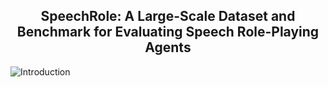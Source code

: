 

<div align="center">
    <h2> SpeechRole: A Large-Scale Dataset and Benchmark for Evaluating Speech Role-Playing Agents </h2>

<p align="center">
  <!-- <a href="https://huggingface.co">Arxiv Paper</a> • -->
  <!-- <a href="https://github.com/">Github</a> • -->
  <!-- <a href="https://huggingface.co">Huggingface</a> • -->
  <!-- <a href="#-citation">Citation</a> -->
</p>
</div>


![Introduction](./assets/images/intro.png)



<!-- ## 🗒️ Pre-training Data

Coming soon! -->


<!-- ## 🕸️ Model

Coming soon! -->


<!-- ## 📊 Evaluation Set

Coming soon!
``` -->



<!-- ## 📖 Citation

If you find our code or paper helps, please consider citing:

```bibtex

``` -->

